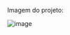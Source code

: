 Imagem do projeto:

![image](https://github.com/user-attachments/assets/743aa307-bdc1-432a-b625-edabeb79b8ac)
